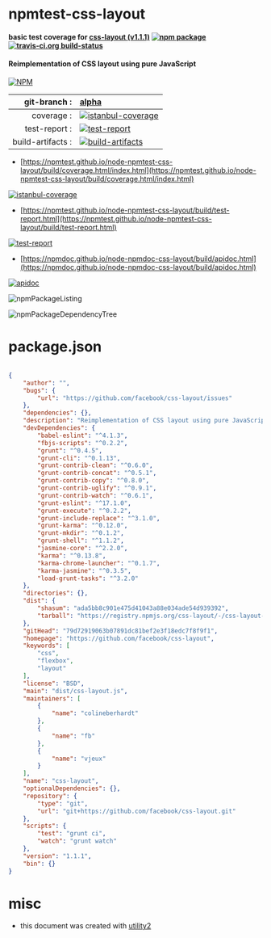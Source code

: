# npmtest-css-layout

#### basic test coverage for  [css-layout (v1.1.1)](https://github.com/facebook/css-layout)  [![npm package](https://img.shields.io/npm/v/npmtest-css-layout.svg?style=flat-square)](https://www.npmjs.org/package/npmtest-css-layout) [![travis-ci.org build-status](https://api.travis-ci.org/npmtest/node-npmtest-css-layout.svg)](https://travis-ci.org/npmtest/node-npmtest-css-layout)

#### Reimplementation of CSS layout using pure JavaScript

[![NPM](https://nodei.co/npm/css-layout.png?downloads=true&downloadRank=true&stars=true)](https://www.npmjs.com/package/css-layout)

| git-branch : | [alpha](https://github.com/npmtest/node-npmtest-css-layout/tree/alpha)|
|--:|:--|
| coverage : | [![istanbul-coverage](https://npmtest.github.io/node-npmtest-css-layout/build/coverage.badge.svg)](https://npmtest.github.io/node-npmtest-css-layout/build/coverage.html/index.html)|
| test-report : | [![test-report](https://npmtest.github.io/node-npmtest-css-layout/build/test-report.badge.svg)](https://npmtest.github.io/node-npmtest-css-layout/build/test-report.html)|
| build-artifacts : | [![build-artifacts](https://npmtest.github.io/node-npmtest-css-layout/glyphicons_144_folder_open.png)](https://github.com/npmtest/node-npmtest-css-layout/tree/gh-pages/build)|

- [https://npmtest.github.io/node-npmtest-css-layout/build/coverage.html/index.html](https://npmtest.github.io/node-npmtest-css-layout/build/coverage.html/index.html)

[![istanbul-coverage](https://npmtest.github.io/node-npmtest-css-layout/build/screenCapture.buildCi.browser.%252Ftmp%252Fbuild%252Fcoverage.lib.html.png)](https://npmtest.github.io/node-npmtest-css-layout/build/coverage.html/index.html)

- [https://npmtest.github.io/node-npmtest-css-layout/build/test-report.html](https://npmtest.github.io/node-npmtest-css-layout/build/test-report.html)

[![test-report](https://npmtest.github.io/node-npmtest-css-layout/build/screenCapture.buildCi.browser.%252Ftmp%252Fbuild%252Ftest-report.html.png)](https://npmtest.github.io/node-npmtest-css-layout/build/test-report.html)

- [https://npmdoc.github.io/node-npmdoc-css-layout/build/apidoc.html](https://npmdoc.github.io/node-npmdoc-css-layout/build/apidoc.html)

[![apidoc](https://npmdoc.github.io/node-npmdoc-css-layout/build/screenCapture.buildCi.browser.%252Ftmp%252Fbuild%252Fapidoc.html.png)](https://npmdoc.github.io/node-npmdoc-css-layout/build/apidoc.html)

![npmPackageListing](https://npmtest.github.io/node-npmtest-css-layout/build/screenCapture.npmPackageListing.svg)

![npmPackageDependencyTree](https://npmtest.github.io/node-npmtest-css-layout/build/screenCapture.npmPackageDependencyTree.svg)



# package.json

```json

{
    "author": "",
    "bugs": {
        "url": "https://github.com/facebook/css-layout/issues"
    },
    "dependencies": {},
    "description": "Reimplementation of CSS layout using pure JavaScript",
    "devDependencies": {
        "babel-eslint": "^4.1.3",
        "fbjs-scripts": "^0.2.2",
        "grunt": "^0.4.5",
        "grunt-cli": "^0.1.13",
        "grunt-contrib-clean": "^0.6.0",
        "grunt-contrib-concat": "^0.5.1",
        "grunt-contrib-copy": "^0.8.0",
        "grunt-contrib-uglify": "^0.9.1",
        "grunt-contrib-watch": "^0.6.1",
        "grunt-eslint": "^17.1.0",
        "grunt-execute": "^0.2.2",
        "grunt-include-replace": "^3.1.0",
        "grunt-karma": "^0.12.0",
        "grunt-mkdir": "^0.1.2",
        "grunt-shell": "^1.1.2",
        "jasmine-core": "^2.2.0",
        "karma": "^0.13.8",
        "karma-chrome-launcher": "^0.1.7",
        "karma-jasmine": "^0.3.5",
        "load-grunt-tasks": "^3.2.0"
    },
    "directories": {},
    "dist": {
        "shasum": "ada5bb8c901e475d41043a88e034ade54d939392",
        "tarball": "https://registry.npmjs.org/css-layout/-/css-layout-1.1.1.tgz"
    },
    "gitHead": "79d72919063b07891dc81bef2e3f18edc7f8f9f1",
    "homepage": "https://github.com/facebook/css-layout",
    "keywords": [
        "css",
        "flexbox",
        "layout"
    ],
    "license": "BSD",
    "main": "dist/css-layout.js",
    "maintainers": [
        {
            "name": "colineberhardt"
        },
        {
            "name": "fb"
        },
        {
            "name": "vjeux"
        }
    ],
    "name": "css-layout",
    "optionalDependencies": {},
    "repository": {
        "type": "git",
        "url": "git+https://github.com/facebook/css-layout.git"
    },
    "scripts": {
        "test": "grunt ci",
        "watch": "grunt watch"
    },
    "version": "1.1.1",
    "bin": {}
}
```



# misc
- this document was created with [utility2](https://github.com/kaizhu256/node-utility2)
